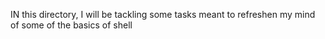 IN this directory, I will be tackling some tasks meant to refreshen my mind of some of the basics of shell
